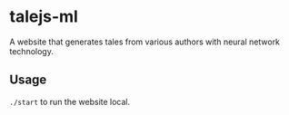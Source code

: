 # talejs-ml

A website that generates tales from various authors with neural network technology.

Usage
---
`./start` to run the website local.